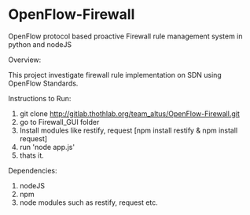 # OpenFlow-Firewall
OpenFlow protocol based proactive Firewall rule management system in python and nodeJS


Overview:

This project investigate firewall rule implementation on SDN using OpenFlow Standards.

Instructions to Run:

1. git clone http://gitlab.thothlab.org/team_altus/OpenFlow-Firewall.git
2. go to Firewall_GUI folder
3. Install modules like restify, request [npm install restify & npm install request]
3. run 'node app.js' 
4. thats it.

Dependencies:

1. nodeJS
2. npm
3. node modules such as restify, request etc.
